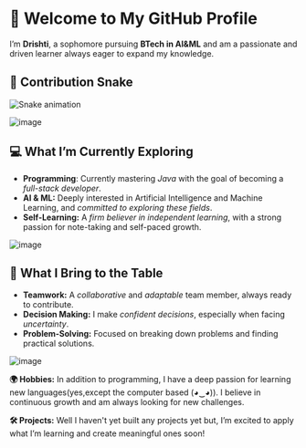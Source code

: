 # 👋 Welcome to My GitHub Profile
I’m **Drishti**, a sophomore pursuing **BTech in AI&ML** and am a passionate and driven learner always eager to expand my knowledge.

## 🐍 Contribution Snake

![Snake animation](https://github.com/drishtiisharma/drishtiisharma/raw/main/output/github-contribution-grid-snake.svg)



![image](https://i.postimg.cc/qMC4CLTk/jumping-gatito.gif)
## **💻 What I’m Currently Exploring**
- **Programming**: Currently mastering _Java_ with the goal of becoming a _full-stack developer_.
- **AI & ML:** Deeply interested in Artificial Intelligence and Machine Learning, and _committed to exploring these fields_.
- **Self-Learning:** A _firm believer in independent learning_, with a strong passion for note-taking and self-paced growth.

![image](https://i.postimg.cc/Njq9yFZz/nerd-spongebob.gif)


## **🤝 What I Bring to the Table**
- **Teamwork:** A _collaborative_ and _adaptable_ team member, always ready to contribute.
- **Decision Making:**  I make _confident decisions_, especially when facing _uncertainty_.
- **Problem-Solving:** Focused on breaking down problems and finding practical solutions.

![image](https://i.postimg.cc/m2G1khv6/200w.gif)

  
**🌍 Hobbies:**
In addition to programming, I have a deep passion for learning new languages(yes,except the computer based (◕‿◕)). I believe in continuous growth and am always looking for new challenges.

**🛠️ Projects:**
Well I haven't yet built any projects yet but, I’m excited to apply what I’m learning and create meaningful ones soon!
